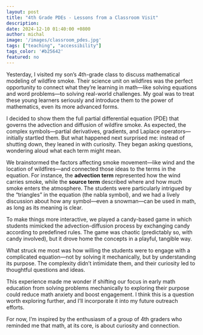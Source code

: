 ```yaml
---
layout: post
title: "4th Grade PDEs - Lessons from a Classroom Visit"
description:
date: 2024-12-10 01:40:00 +0800
author: michal
image: '/images/classroom_pdes.jpg'
tags: ["teaching", "accessibility"]
tags_color: '#b25642'
featured: no
---
```



Yesterday, I visited my son’s 4th-grade class to discuss mathematical modeling of wildfire smoke. Their science unit on wildfires was the perfect opportunity to connect what they’re learning in math—like solving equations and word problems—to solving real-world challenges. My goal was to treat these young learners seriously and introduce them to the power of mathematics, even its more advanced forms.

I decided to show them the full partial differential equation (PDE) that governs the advection and diffusion of wildfire smoke. As expected, the complex symbols—partial derivatives, gradients, and Laplace operators—initially startled them. But what happened next surprised me: instead of shutting down, they leaned in with curiosity. They began asking questions, wondering aloud what each term might mean.

We brainstormed the factors affecting smoke movement—like wind and the location of wildfires—and connected those ideas to the terms in the equation. For instance, the **advection term** represented how the wind carries smoke, while the **source term** described where and how much smoke enters the atmosphere. The students were particularly intrigued by the “triangles” in the equation (the nabla symbol), and we had a lively discussion about how any symbol—even a snowman—can be used in math, as long as its meaning is clear.

To make things more interactive, we played a candy-based game in which students mimicked the advection-diffusion process by exchanging candy according to predefined rules. The game was chaotic (predictably so, with candy involved), but it drove home the concepts in a playful, tangible way.

What struck me most was how willing the students were to engage with a complicated equation—not by solving it mechanically, but by understanding its purpose. The complexity didn’t intimidate them, and their curiosity led to thoughtful questions and ideas.

This experience made me wonder if shifting our focus in early math education from solving problems mechanically to exploring their purpose could reduce math anxiety and boost engagement. I think this is a question worth exploring further, and I’ll incorporate it into my future outreach efforts.

For now, I’m inspired by the enthusiasm of a group of 4th graders who reminded me that math, at its core, is about curiosity and connection.









